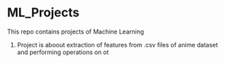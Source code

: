 # ML_Projects
This repo contains projects of Machine Learning 
1. Project is aboout extraction of features from .csv files of anime dataset and performing operations on ot
